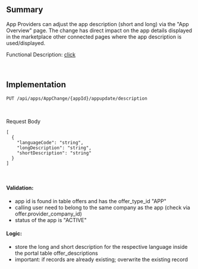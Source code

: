 ## Summary

App Providers can adjust the app description (short and long) via the "App Overview" page.
The change has direct impact on the app details displayed in the marketplace other connected pages where the app description is used/displayed.

Functional Description: [click](<./docs/04.%20App(s)/06.%20App%20Change%20Process/03.%20Change%20App%20Description.md>)

<br>

## Implementation

```diff
PUT /api/apps/AppChange/{appId}/appupdate/description
```

<br>

Request Body

    [
      {
        "languageCode": "string",
        "longDescription": "string",
        "shortDescription": "string"
      }
    ]

<br>

#### Validation:

- app id is found in table offers and has the offer_type_id "APP"
- calling user need to belong to the same company as the app (check via offer.provider_company_id)
- status of the app is "ACTIVE"

#### Logic:

- store the long and short description for the respective language inside the portal table offer_descriptions
- important: if records are already existing; overwrite the existing record

<br>
<br>

